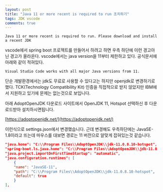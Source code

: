 ```yaml
---
layout: post
title: "Java 11 or more recent is required to run 조치하기"
tags: JDK vscode
comments: true
---
```


`Java 11 or more recent is required to run. Please download and install a recent JDK`

vscode에서 spring boot 프로젝트를 만들어서 하려고 하면 우측 하단에 이런 경고아닌 경고가 올라온다.
vscode에서는 java version을 11부터 제한하고 있다. 공식문서에 아래와 같이 적혀있다.

```
Visual Studio Code works with all major Java versions from 11.
```

단순 개발환경에서는 jdk도 무료로 사용할 수 있다고는 하지만 openjdk로 변경하기로 했다.
TCK(Technology Compatibility Kit) 인증을 직접적으로 받지 않았지만 IBM에서 지원하고 있기에 문제는 없는것으로 보입니다.

아래 AdoptOpenJDK 다운로드 사이트에서
OpenJDK 11, Hotspot 선택하신 후 다운로드받아 설치하시면됩니다.

[https://adoptopenjdk.net/](https://adoptopenjdk.net/)

이런식으로 settings.json에서 변경했습니다.
근데 변경해도 우측하단에는 JavaSE-1.8이라고 뜨는데 마우스를 대보면 경로는 11 버전으로 알맞게 잡혀있는것 같습니다.


```json
"java.home": "C:\\Program Files\\AdoptOpenJDK\\jdk-11.0.8.10-hotspot",
"spring-boot.ls.java.home": "C:\\Program Files\\AdoptOpenJDK\\jdk-11.0.8.10-hotspot",
"java.project.importOnFirstTimeStartup": "automatic",
"java.configuration.runtimes": [
    {
    "name": "JavaSE-11",
    "path": "C:\\Program Files\\AdoptOpenJDK\\jdk-11.0.8.10-hotspot",
    "default": true
    }
],
```